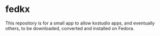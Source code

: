 # fedkx

This repository is for a small app to allow kxstudio apps, and eventually others, to be downloaded, converted and installed on Fedora.

